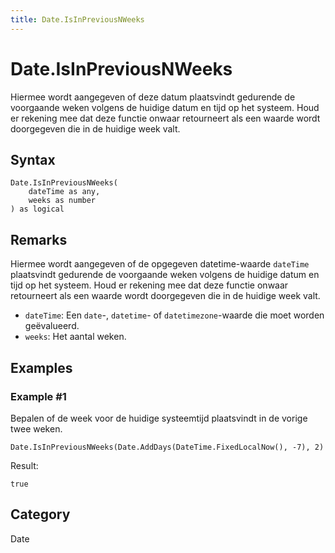 ```yaml
---
title: Date.IsInPreviousNWeeks
---
```


# Date.IsInPreviousNWeeks


Hiermee wordt aangegeven of deze datum plaatsvindt gedurende de voorgaande weken volgens de huidige datum en tijd op het systeem. Houd er rekening mee dat deze functie onwaar retourneert als een waarde wordt doorgegeven die in de huidige week valt.


## Syntax

```powerquery
Date.IsInPreviousNWeeks(
    dateTime as any,
    weeks as number
) as logical
```


## Remarks

Hiermee wordt aangegeven of de opgegeven datetime-waarde <code>dateTime</code> plaatsvindt gedurende de voorgaande weken volgens de huidige datum en tijd op het systeem. Houd er rekening mee dat deze functie onwaar retourneert als een waarde wordt doorgegeven die in de huidige week valt.      <ul>      <li><code>dateTime</code>: Een <code>date</code>-, <code>datetime</code>- of <code>datetimezone</code>-waarde die moet worden geëvalueerd.</li>      <li><code>weeks</code>: Het aantal weken.</li>      </ul>


## Examples

### Example #1 
Bepalen of de week voor de huidige systeemtijd plaatsvindt in de vorige twee weken.
```powerquery
Date.IsInPreviousNWeeks(Date.AddDays(DateTime.FixedLocalNow(), -7), 2)
```

Result: 
```powerquery
true
```




## Category
Date
